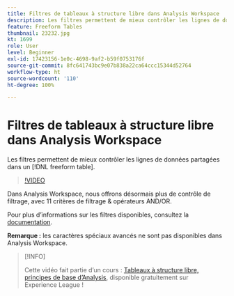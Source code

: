 ```yaml
---
title: Filtres de tableaux à structure libre dans Analysis Workspace
description: Les filtres permettent de mieux contrôler les lignes de données partagées dans un tableau à structure libre.
feature: Freeform Tables
thumbnail: 23232.jpg
kt: 1699
role: User
level: Beginner
exl-id: 17423156-1e0c-4698-9af2-b59f0753176f
source-git-commit: 8fc641743bc9e07b838a22ca64ccc15344d52764
workflow-type: ht
source-wordcount: '110'
ht-degree: 100%

---
```


# Filtres de tableaux à structure libre dans Analysis Workspace

Les filtres permettent de mieux contrôler les lignes de données partagées dans un [!DNL freeform table].

>[!VIDEO](https://video.tv.adobe.com/v/23232/?quality=12&learn=on)

Dans Analysis Workspace, nous offrons désormais plus de contrôle de filtrage, avec 11 critères de filtrage &amp; opérateurs AND/OR.

Pour plus d’informations sur les filtres disponibles, consultez la [documentation](https://experienceleague.adobe.com/docs/analytics-platform/using/cja-workspace/visualizations/freeform-table/pagination-filtering-sorting.html?lang=fr#cja-workspace).

**Remarque :** les caractères spéciaux avancés ne sont pas disponibles dans Analysis Workspace.

>[!INFO]
>
> Cette vidéo fait partie d’un cours : [Tableaux à structure libre, principes de base d’Analysis](https://experienceleague.adobe.com/?recommended=Analytics-U-1-2020.3&amp;lang=fr), disponible gratuitement sur Experience League !
